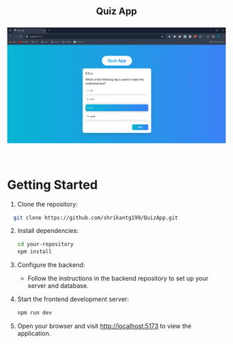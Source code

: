 <h2 align="center">Quiz App
  <br/>
  <br/>
<div align="center">
  <img alt="Demo" width=600 src="QuizApp.png" />
</div>
</h2>
<br/>



# Getting Started

1. Clone the repository:

 ```bash
   git clone https://github.com/shrikantg199/QuizApp.git
   ```
 

2. Install dependencies:

   ```bash
   cd your-repository
   npm install
   ```

3. Configure the backend:

   - Follow the instructions in the backend repository to set up your server and database.

4. Start the frontend development server:

   ```bash
   npm run dev
   ```

5. Open your browser and visit [http://localhost:5173](http://localhost:5173) to view the application.
